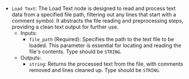 - `Load Text`: The Load Text node is designed to read and process text data from a specified file path, filtering out any lines that start with a comment symbol. It abstracts the file reading and preprocessing steps, providing a clean text output for further use.
    - Inputs:
        - `file_path` (Required): Specifies the path to the text file to be loaded. This parameter is essential for locating and reading the file's contents. Type should be `STRING`.
    - Outputs:
        - `string`: Returns the processed text from the file, with comments removed and lines cleaned up. Type should be `STRING`.
